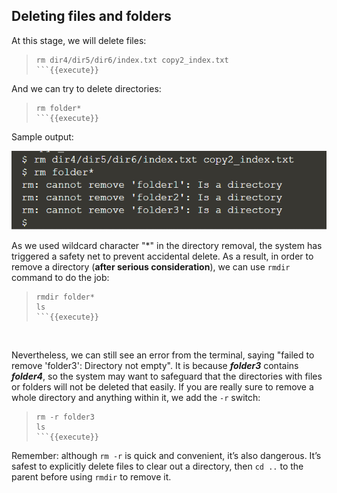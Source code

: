 ## Deleting files and folders

At this stage, we will delete files:
> ```
> rm dir4/dir5/dir6/index.txt copy2_index.txt
> ```{{execute}}

And we can try to delete directories:
> ```
> rm folder*
> ```{{execute}}

Sample output:

![Picture 1](./assets/pic1.png)

As we used wildcard character "*" in the directory removal, the system has triggered a safety net to prevent accidental delete. As a result, in order to remove a directory (**after serious consideration**), we can use `rmdir` command to do the job:
> ```
> rmdir folder*
> ls
> ```{{execute}}

<br/>

Nevertheless, we can still see an error from the terminal, saying "failed to remove 'folder3': Directory not empty". It is because **_folder3_** contains **_folder4_**, so the system may want to safeguard that the directories with files or folders will not be deleted that easily. If you are really sure to remove a whole directory and anything within it, we add the `-r` switch:
> ```
> rm -r folder3
> ls
> ```{{execute}}

Remember: although `rm -r` is quick and convenient, it’s also dangerous. It’s safest to explicitly delete files to clear out a directory, then `cd ..` to the parent before using `rmdir` to remove it.

<br/>

